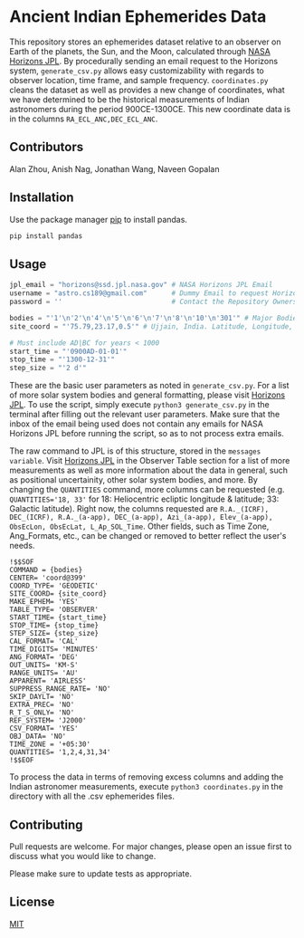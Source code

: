 # Ancient Indian Ephemerides Data

This repository stores an ephemerides dataset relative to an observer on Earth of the planets, the Sun, and the Moon, calculated through [NASA Horizons JPL](https://ssd.jpl.nasa.gov/). By procedurally sending an email request to the Horizons system, `generate_csv.py` allows easy customizability with regards to observer location, time frame, and sample frequency. `coordinates.py` cleans the dataset as well as provides a new change of coordinates, what we have determined to be the historical measurements of Indian astronomers during the period 900CE-1300CE. This new coordinate data is in the columns `RA_ECL_ANC,DEC_ECL_ANC`.

## Contributors

Alan Zhou, Anish Nag, Jonathan Wang, Naveen Gopalan
## Installation

Use the package manager [pip](https://pip.pypa.io/en/stable/) to install pandas.

```bash
pip install pandas
```

## Usage
```python
jpl_email = "horizons@ssd.jpl.nasa.gov" # NASA Horizons JPL Email
username = "astro.cs189@gmail.com"      # Dummy Email to request Horizons Data. Can change.
password = ''                           # Contact the Repository Owners for the password

bodies = "'1'\n'2'\n'4'\n'5'\n'6'\n'7'\n'8'\n'10'\n'301'" # Major Bodies according to Horizons. Respectively: Mercury, Venus, Mars, Jupiter, Saturn, Uranus, Neptune, Sun, Moon.
site_coord = "'75.79,23.17,0.5'" # Ujjain, India. Latitude, Longitude, Elevation (km)

# Must include AD|BC for years < 1000
start_time = "'0900AD-01-01'" 
stop_time = "'1300-12-31'"
step_size = "'2 d'"
```
These are the basic user parameters as noted in `generate_csv.py`. For a list of more solar system bodies and general formatting, please visit [Horizons JPL](https://ssd.jpl.nasa.gov/). To use the script, simply execute `python3 generate_csv.py` in the terminal after filling out the relevant user parameters. Make sure that the inbox of the email being used does not contain any emails for NASA Horizons JPL before running the script, so as to not process extra emails.

The raw command to JPL is of this structure, stored in the `messages variable`. Visit [Horizons JPL](https://ssd.jpl.nasa.gov/?horizons_doc#customizing) in the Observer Table section for a list of more measurements as well as more information about the data in general, such as positional uncertainity, other solar system bodies, and more. By changing the `QUANTITIES` command, more columns can be requested (e.g. `QUANTITIES='18, 33'` for 18: Heliocentric ecliptic longitude & latitude; 33: Galactic latitude). Right now, the columns requested are `R.A._(ICRF), DEC_(ICRF), R.A._(a-app), DEC_(a-app), Azi_(a-app), Elev_(a-app), ObsEcLon, ObsEcLat, L_Ap_SOL_Time`. Other fields, such as Time Zone, Ang_Formats, etc., can be changed or removed to better reflect the user's needs.
```
!$$SOF
COMMAND = {bodies}
CENTER= 'coord@399'
COORD_TYPE= 'GEODETIC'
SITE_COORD= {site_coord}
MAKE_EPHEM= 'YES'
TABLE_TYPE= 'OBSERVER'
START_TIME= {start_time}
STOP_TIME= {stop_time}
STEP_SIZE= {step_size}
CAL_FORMAT= 'CAL'
TIME_DIGITS= 'MINUTES'
ANG_FORMAT= 'DEG'
OUT_UNITS= 'KM-S'
RANGE_UNITS= 'AU'
APPARENT= 'AIRLESS'
SUPPRESS_RANGE_RATE= 'NO'
SKIP_DAYLT= 'NO'
EXTRA_PREC= 'NO'
R_T_S_ONLY= 'NO'
REF_SYSTEM= 'J2000'
CSV_FORMAT= 'YES'
OBJ_DATA= 'NO'
TIME_ZONE = '+05:30'
QUANTITIES= '1,2,4,31,34'
!$$EOF
```

To process the data in terms of removing excess columns and adding the Indian astronomer measurements, execute `python3 coordinates.py` in the directory with all the .csv ephemerides files.

## Contributing
Pull requests are welcome. For major changes, please open an issue first to discuss what you would like to change.

Please make sure to update tests as appropriate.

## License
[MIT](https://choosealicense.com/licenses/mit/)
